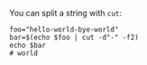 You can split a string with `cut`:

```
foo="hello-world-bye-world"
bar=$(echo $foo | cut -d"-" -f2)
echo $bar
# world 
```
